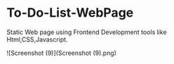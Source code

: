 # To-Do-List-WebPage

  Static Web page using Frontend Development tools like Html,CSS,Javascript.


![Screenshot (9)](Screenshot (9).png)
